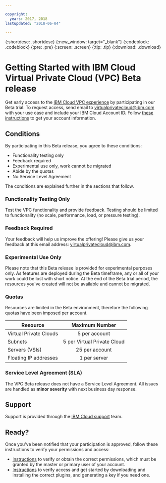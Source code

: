 ```yaml
---

copyright:
  years: 2017, 2018
lastupdated: "2018-06-04"

---
```


{:shortdesc: .shortdesc}
{:new_window: target="_blank"}
{:codeblock: .codeblock}
{:pre: .pre}
{:screen: .screen}
{:tip: .tip}
{:download: .download}

# Getting Started with IBM Cloud Virtual Private Cloud (VPC) Beta release

Get early access to the [IBM Cloud VPC experience](about-vpc-beta.html) by participating in our Beta trial. To request access, send email to [virtualprivatecloud@ibm.com](mailto:virtualprivatecloud@ibm.com) with your use case and include your IBM Cloud Account ID. Follow [these instructions](how-to-get-account.html) to get your account information.

## Conditions

By participating in this Beta release, you agree to these conditions:

* Functionality testing only
* Feedback required
* Experimental use only, work cannot be migrated
* Abide by the quotas
* No Service Level Agreement

The conditions are explained further in the sections that follow.

### Functionality Testing Only

Test the VPC functionality and provide feedback. Testing should be limited to functionality (no scale, performance, load, or pressure testing). 

### Feedback Required

Your feedback will help us improve the offering! Please give us your feedback at this email address: [virtualprivatecloud@ibm.com](mailto:virtualprivatecloud@ibm.com).

### Experimental Use Only

Please note that this Beta release is provided for experimental purposes only. As features are deployed during the Beta timeframe, any or all of your work could be lost with short notice. At the end of the Beta trial period, the resources you've created will not be available and cannot be migrated.

### Quotas

Resources are limited in the Beta environment, therefore the following quotas have been imposed per account.

|   Resource     | Maximum Number |
| ------- | :------: |
| Virtual Private Clouds | 5 per account|
| Subnets | 5 per Virtual Private Cloud |
| Servers (VSIs) | 25 per account |
| Floating IP addresses | 1 per server |

### Service Level Agreement (SLA)

The VPC Beta release does not have a Service Level Agreement. All issues are handled as **minor severity** with next business day response. 

## Support

Support is provided through the [IBM Cloud support](getting-help.html) team. 

## Ready?

Once you've been notified that your participation is approved, follow these instructions to verify your permissions and access:

* [Instructions](vpc-user-permissions.html) to verify or obtain the correct permissions, which must be granted by the master or primary user of your account.
* [Instructions](how-to-verify-access.html) to verify access and get started by downloading and installing the correct plugins, and generating a key if you need one.

